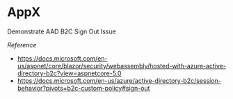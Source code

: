 # AppX
Demonstrate AAD B2C Sign Out Issue

*Reference*

* https://docs.microsoft.com/en-us/aspnet/core/blazor/security/webassembly/hosted-with-azure-active-directory-b2c?view=aspnetcore-5.0
* https://docs.microsoft.com/en-us/azure/active-directory-b2c/session-behavior?pivots=b2c-custom-policy#sign-out
